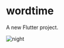 # wordtime

A new Flutter project.

![night](https://github.com/YoussefAbdAlNaser/WorledWaer/assets/104595900/c527aa9a-dfac-4e6f-aff0-4d3232f1b80a)
 <div>
   <img scr="assets/day.png"/>
 </div>

